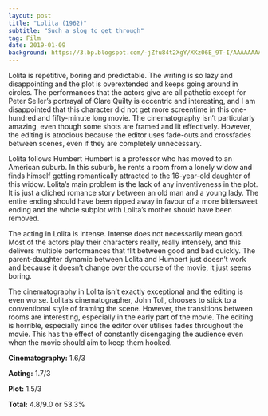 ```yaml
---
layout: post
title: "Lolita (1962)"
subtitle: "Such a slog to get through"
tag: Film
date: 2019-01-09
background: https://3.bp.blogspot.com/-jZfu84t2XgY/XKz06E_9T-I/AAAAAAAAQBk/3PxEKXg6iRwL5tAhX-XbsKTgr1S9jNZdQCLcBGAs/s1600/lol1.jpg
---
```

Lolita is repetitive, boring and predictable. The writing is so lazy and disappointing and the plot is overextended and keeps going around in circles. The performances that the actors give are all pathetic except for Peter Seller’s portrayal of Clare Quilty is eccentric and interesting, and I am disappointed that this character did not get more screentime in this one-hundred and fifty-minute long movie. The cinematography isn’t particularly amazing, even though some shots are framed and lit effectively. However, the editing is atrocious because the editor uses fade-outs and crossfades between scenes, even if they are completely unnecessary.

Lolita follows Humbert Humbert is a professor who has moved to an American suburb. In this suburb, he rents a room from a lonely widow and finds himself getting romantically attracted to the 16-year-old daughter of this widow. Lolita’s main problem is the lack of any inventiveness in the plot. It is just a cliched romance story between an old man and a young lady. The entire ending should have been ripped away in favour of a more bittersweet ending and the whole subplot with Lolita’s mother should have been removed.

The acting in Lolita is intense. Intense does not necessarily mean good. Most of the actors play their characters really, really intensely, and this delivers multiple performances that flit between good and bad quickly. The parent-daughter dynamic between Lolita and Humbert just doesn’t work and because it doesn’t change over the course of the movie, it just seems boring.

The cinematography in Lolita isn’t exactly exceptional and the editing is even worse. Lolita’s cinematographer, John Toll, chooses to stick to a conventional style of framing the scene. However, the transitions between rooms are interesting, especially in the early part of the movie. The editing is horrible, especially since the editor over utilises fades throughout the movie. This has the effect of constantly disengaging the audience even when the movie should aim to keep them hooked.

**Cinematography:** 1.6/3

**Acting:** 1.7/3

**Plot:** 1.5/3

**Total:** 4.8/9.0 or 53.3%